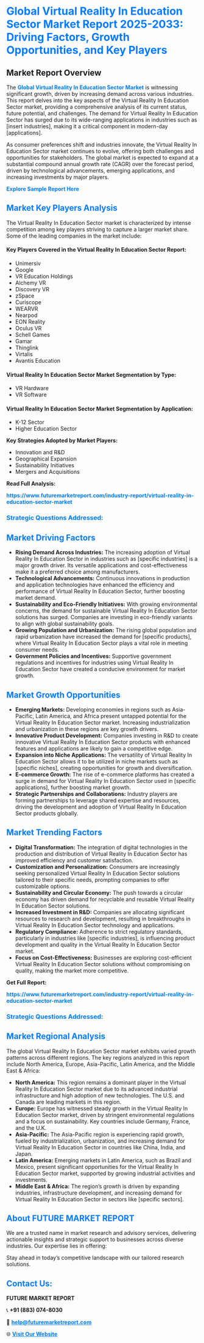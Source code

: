 <h1 style="color: #007BFF;">Global Virtual Reality In Education Sector Market Report 2025-2033: Driving Factors, Growth Opportunities, and Key Players</h1>

<section id="overview">
<h2>Market Report Overview</h2>
<p>The <a href="https://www.futuremarketreport.com/industry-report/virtual-reality-in-education-sector-market" style="color: #007BFF; text-decoration: none;"><strong>Global Virtual Reality In Education Sector Market</strong></a> is witnessing significant growth, driven by increasing demand across various industries. This report delves into the key aspects of the Virtual Reality In Education Sector market, providing a comprehensive analysis of its current status, future potential, and challenges. The demand for Virtual Reality In Education Sector has surged due to its wide-ranging applications in industries such as [insert industries], making it a critical component in modern-day [applications].</p>
<p>As consumer preferences shift and industries innovate, the Virtual Reality In Education Sector market continues to evolve, offering both challenges and opportunities for stakeholders. The global market is expected to expand at a substantial compound annual growth rate (CAGR) over the forecast period, driven by technological advancements, emerging applications, and increasing investments by major players.</p>
</section>

<section id="overview">
<p><a href="https://www.futuremarketreport.com/request-sample/reportId=62069" style="color: #007BFF; text-decoration: none;"><strong>Explore Sample Report Here</strong></a></p>
</section>

<section id="key-players">
<h2 style="color: #007BFF;">Market Key Players Analysis</h2>
<p>The Virtual Reality In Education Sector market is characterized by intense competition among key players striving to capture a larger market share. Some of the leading companies in the market include:</p>
<h4>Key Players Covered in the Virtual Reality In Education Sector Report:</h4>
<ul><li>Unimersiv</li><li>Google</li><li>VR Education Holdings</li><li>Alchemy VR</li><li>Discovery VR</li><li>zSpace</li><li>Curiscope</li><li>WEARVR</li><li>Nearpod</li><li>EON Reality</li><li>Oculus VR</li><li>Schell Games</li><li>Gamar</li><li>Thinglink</li><li>Virtalis</li><li>Avantis Education</li></ul>
<h4>Virtual Reality In Education Sector Market Segmentation by Type:</h4>
<ul><li>VR Hardware</li><li>VR Software</li></ul>

<h4>Virtual Reality In Education Sector Market Segmentation by Application:</h4>
<ul><li>K-12 Sector</li><li>Higher Education Sector</li></ul>
<p><strong>Key Strategies Adopted by Market Players:</strong></p>
<ul>
<li>Innovation and R&D</li>
<li>Geographical Expansion</li>
<li>Sustainability Initiatives</li>
<li>Mergers and Acquisitions</li>
</ul>
</section>

<section>
<p><strong>Read Full Analysis: </strong></p><a href="https://www.futuremarketreport.com/industry-report/virtual-reality-in-education-sector-market" style="color: #007BFF; text-decoration: none;"><strong>https://www.futuremarketreport.com/industry-report/virtual-reality-in-education-sector-market</strong></a>
<h3 style="color: #007BFF;">Strategic Questions Addressed:</h3>
</section>

<section id="driving-factors">
<h2 style="color: #007BFF;">Market Driving Factors</h2>
<ul>
<li><strong>Rising Demand Across Industries:</strong> The increasing adoption of Virtual Reality In Education Sector in industries such as [specific industries] is a major growth driver. Its versatile applications and cost-effectiveness make it a preferred choice among manufacturers.</li>
<li><strong>Technological Advancements:</strong> Continuous innovations in production and application technologies have enhanced the efficiency and performance of Virtual Reality In Education Sector, further boosting market demand.</li>
<li><strong>Sustainability and Eco-Friendly Initiatives:</strong> With growing environmental concerns, the demand for sustainable Virtual Reality In Education Sector solutions has surged. Companies are investing in eco-friendly variants to align with global sustainability goals.</li>
<li><strong>Growing Population and Urbanization:</strong> The rising global population and rapid urbanization have increased the demand for [specific products], where Virtual Reality In Education Sector plays a vital role in meeting consumer needs.</li>
<li><strong>Government Policies and Incentives:</strong> Supportive government regulations and incentives for industries using Virtual Reality In Education Sector have created a conducive environment for market growth.</li>
</ul>
</section>

<section id="growth-opportunities">
<h2 style="color: #007BFF;">Market Growth Opportunities</h2>
<ul>
<li><strong>Emerging Markets:</strong> Developing economies in regions such as Asia-Pacific, Latin America, and Africa present untapped potential for the Virtual Reality In Education Sector market. Increasing industrialization and urbanization in these regions are key growth drivers.</li>
<li><strong>Innovative Product Development:</strong> Companies investing in R&D to create innovative Virtual Reality In Education Sector products with enhanced features and applications are likely to gain a competitive edge.</li>
<li><strong>Expansion into Niche Applications:</strong> The versatility of Virtual Reality In Education Sector allows it to be utilized in niche markets such as [specific niches], creating opportunities for growth and diversification.</li>
<li><strong>E-commerce Growth:</strong> The rise of e-commerce platforms has created a surge in demand for Virtual Reality In Education Sector used in [specific applications], further boosting market growth.</li>
<li><strong>Strategic Partnerships and Collaborations:</strong> Industry players are forming partnerships to leverage shared expertise and resources, driving the development and adoption of Virtual Reality In Education Sector products globally.</li>
</ul>
</section>

<section id="trending-factors">
<h2 style="color: #007BFF;">Market Trending Factors</h2>
<ul>
<li><strong>Digital Transformation:</strong> The integration of digital technologies in the production and distribution of Virtual Reality In Education Sector has improved efficiency and customer satisfaction.</li>
<li><strong>Customization and Personalization:</strong> Consumers are increasingly seeking personalized Virtual Reality In Education Sector solutions tailored to their specific needs, prompting companies to offer customizable options.</li>
<li><strong>Sustainability and Circular Economy:</strong> The push towards a circular economy has driven demand for recyclable and reusable Virtual Reality In Education Sector solutions.</li>
<li><strong>Increased Investment in R&D:</strong> Companies are allocating significant resources to research and development, resulting in breakthroughs in Virtual Reality In Education Sector technology and applications.</li>
<li><strong>Regulatory Compliance:</strong> Adherence to strict regulatory standards, particularly in industries like [specific industries], is influencing product development and quality in the Virtual Reality In Education Sector market.</li>
<li><strong>Focus on Cost-Effectiveness:</strong> Businesses are exploring cost-efficient Virtual Reality In Education Sector solutions without compromising on quality, making the market more competitive.</li>
</ul>
</section>

<section>
<p><strong>Get Full Report: </strong></p><a href="https://www.futuremarketreport.com/industry-report/virtual-reality-in-education-sector-market" style="color: #007BFF; text-decoration: none;"><strong>https://www.futuremarketreport.com/industry-report/virtual-reality-in-education-sector-market</strong></a>
<h3 style="color: #007BFF;">Strategic Questions Addressed:</h3>
</section>


<section id="regional-analysis">
<h2 style="color: #007BFF;">Market Regional Analysis</h2>
<p>The global Virtual Reality In Education Sector market exhibits varied growth patterns across different regions. The key regions analyzed in this report include North America, Europe, Asia-Pacific, Latin America, and the Middle East & Africa:</p>
<ul>
<li><strong>North America:</strong> This region remains a dominant player in the Virtual Reality In Education Sector market due to its advanced industrial infrastructure and high adoption of new technologies. The U.S. and Canada are leading markets in this region.</li>
<li><strong>Europe:</strong> Europe has witnessed steady growth in the Virtual Reality In Education Sector market, driven by stringent environmental regulations and a focus on sustainability. Key countries include Germany, France, and the U.K.</li>
<li><strong>Asia-Pacific:</strong> The Asia-Pacific region is experiencing rapid growth, fueled by industrialization, urbanization, and increasing demand for Virtual Reality In Education Sector in countries like China, India, and Japan.</li>
<li><strong>Latin America:</strong> Emerging markets in Latin America, such as Brazil and Mexico, present significant opportunities for the Virtual Reality In Education Sector market, supported by growing industrial activities and investments.</li>
<li><strong>Middle East & Africa:</strong> The region’s growth is driven by expanding industries, infrastructure development, and increasing demand for Virtual Reality In Education Sector in sectors like [specific sectors].</li>
</ul>
</section>

<footer>
<h2 style="color: #007BFF;">About FUTURE MARKET REPORT</h2>
<p>We are a trusted name in market research and advisory services, delivering actionable insights and strategic support to businesses across diverse industries. Our expertise lies in offering:</p>

<p>Stay ahead in today’s competitive landscape with our tailored research solutions.</p>

<h2 style="color: #007BFF;">Contact Us:</h2>
<p><strong>FUTURE MARKET REPORT</strong></p>
<p>📞 <strong>+91 (883) 074-8030</strong></p>
<p>📧 <strong><a href="mailto:help@futuremarketreport.com" style="color: #007BFF;">help@futuremarketreport.com</a></strong></p>
<p>🌐 <strong><a href="https://www.futuremarketreport.com/" style="color: #007BFF;">Visit Our Website</a></strong></p>
</footer>